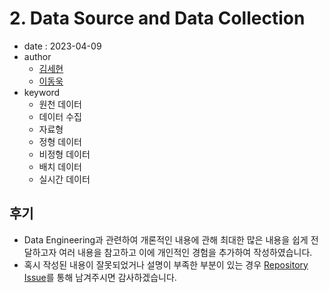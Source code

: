 # 2. Data Source and Data Collection

- date : 2023-04-09
- author
  * [김세현](https://github.com/sehyun-seankim)
  * [이동욱](https://github.com/ehddnr301)
- keyword
  * 원천 데이터
  * 데이터 수집
  * 자료형
  * 정형 데이터
  * 비정형 데이터
  * 배치 데이터
  * 실시간 데이터

## 후기

- Data Engineering과 관련하여 개론적인 내용에 관해 최대한 많은 내용을 쉽게 전달하고자 여러 내용을 참고하고 이에 개인적인 경험을 추가하여 작성하였습니다.
- 혹시 작성된 내용이 잘못되었거나 설명이 부족한 부분이 있는 경우 [Repository Issue](https://github.com/Pseudo-Lab/data-engineering-for-everybody/issues)를 통해 남겨주시면 감사하겠습니다.

<script src="https://utteranc.es/client.js"
        repo="ehddnr301/data-engineering-for-everybody"
        issue-term="pathname"
        label="comments"
        theme="preferred-color-scheme"
        crossorigin="anonymous"
        async>
</script>
